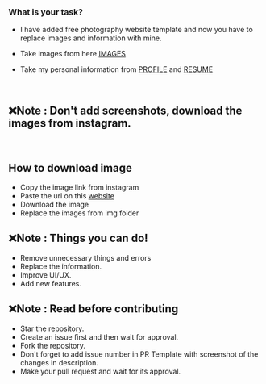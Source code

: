 ### What is your task?

- I have added free photography website template and now you have to replace images and information with mine.

- Take images from here [IMAGES](https://github.com/avinash201199/My-Gallery-4u/tree/master/my%20image)

- Take my personal information from [PROFILE](https://github.com/avinash201199) and [RESUME](https://drive.google.com/file/d/1K4-g2LlUJFHv-JzBtrBBSeBOUiRN1-iQ/view)

<br>

## ❌Note : Don't add screenshots, download the images from instagram.
<br>

## How to download image

- Copy the image link from instagram
- Paste the url on this [website](https://en.savefrom.net/7/download-from-instagram)
- Download the image
- Replace the images from img folder

## ❌Note : Things you can do!

- Remove unnecessary things and errors
- Replace the information.
- Improve UI/UX.
- Add new features.

## ❌Note : Read before contributing

- Star the repository.
- Create an issue first and then wait for approval.
- Fork the repository.
- Don't forget to add issue number in PR Template with screenshot of the changes in description.
- Make your pull request and wait for its approval.